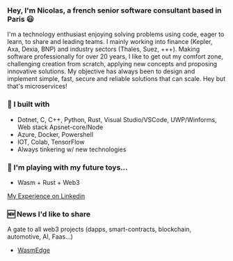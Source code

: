 ### Hey, I'm Nicolas, a french senior software consultant based in Paris 😃  

I'm a technology enthusiast enjoying solving problems using code, eager to learn, to share and leading teams.
I mainly working into finance (Kepler, Axa, Dexia, BNP) and industry sectors (Thales, Suez, +++). Making software professionally for over 20 years, I like to get out my comfort zone, challenging creation from scratch, applying new concepts and proposing innovative solutions. My objective has always been to design and implement simple, fast, secure and reliable solutions that can scale. Hey but that's microservices!

### 🚧 I built with

- Dotnet, C, C++, Python, Rust, Visual Studio/VSCode, UWP/Winforms, Web stack Apsnet-core/Node
- Azure, Docker, Powershell
- IOT, Colab, TensorFlow
- Always tinkering w/ new technologies


### 🚀 I'm playing with my future toys...
- Wasm + Rust + Web3

[My Experience on Linkedin](https://www.linkedin.com/in/nicolas-guinet-23b03412/)


### 🆕 News I'd like to share

A gate to all web3 projects (dapps, smart-contracts, blockchain, automotive, AI, Faas…)
- [WasmEdge](https://www.secondstate.io/)
 
